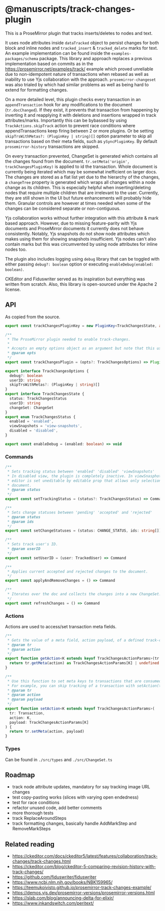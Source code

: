 # @manuscripts/track-changes-plugin

This is a ProseMirror plugin that tracks inserts/deletes to nodes and text.

It uses node attributes inside `dataTracked` object to persist changes for both block and inline nodes and `tracked_insert` & `tracked_delete` marks for text. An example implementation can be found inside the `examples-packages/schema` package. This library and approach replaces a previous implementation based on commits as in the https://prosemirror.net/examples/track/ example which proved unreliable due to non-idempotent nature of transactions when rebased as well as inability to use Yjs collaboration with the approach. `prosemirror-changeset` was also trialed by which had similar problems as well as being hard to extend for formatting changes.

On a more detailed level, this plugin checks every transaction in an `appendTransaction` hook for any modifications to the document (`tr.docChanged`). If they exist, it prevents that transaction from happening by inverting it and reapplying it with deletions and insertions wrapped in track attributes/marks. Importantly this can be bybassed by using `TrackActions.skipTrack` action to prevent race conditions where appendTransactions keep firing between 2 or more plugins. Or be setting `skipTrsWithMetas?: (PluginKey | string)[]` option parameter to skip all transactions based on their meta fields, such as `ySyncPluginKey`. By default `prosemirror-history` transactions are skipped.

On every transaction prevented, ChangeSet is generated which contains all the changes found from the document. `tr.setMeta('origin', trackChangesPluginKey)` is applied to id the transaction. Whole document is currently being iterated which may be somewhat inefficient on larger docs. The changes are stored as a flat list yet due to the hierarchy of the changes, a `changeTree` property is generated which wraps all changes within a node change as its children. This is especially helpful when inserting/deleting nodes that require multiple children that are irrelevant to the user. Currently, they are still shown in the UI but future enhancements will probably hide them. Granular controls are however at times needed when some of the changes can be considered separate or non-contiguous.

Yjs collaboration works without further integration with this attribute & mark based approach. However, due to missing feature-parity with Yjs documents and ProseMirror documents it currently does not behave consistently. Notably, Yjs snapshots do not show node attributes which makes using them for showing snapshots insufficient. Yjs nodes can't also contain marks but this was circumvented by using node attributes for inline nodes too.

The plugin also includes logging using `debug` library that can be toggled with either passing `debug?: boolean` option or executing `enableDebug(enabled: boolean)`.

CKEditor and Fiduswriter served as its inspiration but everything was written from scratch. Also, this library is open-sourced under the Apache 2 license.

## API

As copied from the source.

```ts
export const trackChangesPluginKey = new PluginKey<TrackChangesState, any>('track-changes')

/**
 * The ProseMirror plugin needed to enable track-changes.
 * 
 * Accepts an empty options object as an argument but note that this uses 'anonymous:Anonymous' as the default userID.
 * @param opts
 */
export const trackChangesPlugin = (opts?: TrackChangesOptions) => Plugin<TrackChangesState, any>

export interface TrackChangesOptions {
  debug?: boolean
  userID: string
  skipTrsWithMetas?: (PluginKey | string)[]
}
export interface TrackChangesState {
  status: TrackChangesStatus
  userID: string
  changeSet: ChangeSet
}
export enum TrackChangesStatus {
  enabled = 'enabled',
  viewSnapshots = 'view-snapshots',
  disabled = 'disabled',
}

export const enableDebug = (enabled: boolean) => void
```

### Commands

```ts
/**
 * Sets tracking status between 'enabled' 'disabled' 'viewSnapshots'
 * In disabled view, the plugin is completely inactive. In viewSnasphots state,
 * editor is set uneditable by editable prop that allows only selection changes to the
 * document.
 * @param status
 */
export const setTrackingStatus = (status?: TrackChangesStatus) => Command

/**
 * Sets change statuses between 'pending' 'accepted' and 'rejected'
 * @param status
 * @param ids
 */
export const setChangeStatuses = (status: CHANGE_STATUS, ids: string[]) => Command

/**
 * Sets track user's ID.
 * @param userID
 */
export const setUserID = (user: TrackedUser) => Command

/**
 * Applies current accepted and rejected changes to the document.
 */
export const applyAndRemoveChanges = () => Command

/**
 * Iterates over the doc and collects the changes into a new ChangeSet.
 */
export const refreshChanges = () => Command
```

### Actions

Actions are used to access/set transaction meta fields.

```ts
/**
 * Gets the value of a meta field, action payload, of a defined track-changes action.
 * @param tr 
 * @param action 
 */
export function getAction<K extends keyof TrackChangesActionParams>(tr: Transaction, action: K) {
  return tr.getMeta(action) as TrackChangesActionParams[K] | undefined
}

/**
 * Use this function to set meta keys to transactions that are consumed by the track-changes-plugin.
 * For example, you can skip tracking of a transaction with setAction(tr, TrackChangesAction.skipTrack, true)
 * @param tr 
 * @param action 
 * @param payload 
 */
export function setAction<K extends keyof TrackChangesActionParams>(
  tr: Transaction,
  action: K,
  payload: TrackChangesActionParams[K]
) {
  return tr.setMeta(action, payload)
}
```

### Types

Can be found in `./src/types` and `./src/ChangeSet.ts`

## Roadmap

* track node attribute updates, mandatory for say tracking image URL changes
* test copy-pasting works (slices with varying open endedness)
* test for race conditions
* refactor unused code, add better comments
* more thorough tests
* track ReplaceAroundSteps
* track formatting changes, basically handle AddMarkStep and RemoveMarkSteps

## Related reading

* https://ckeditor.com/docs/ckeditor5/latest/features/collaboration/track-changes/track-changes.html
* https://ckeditor.com/blog/ckeditor-5-comparing-revision-history-with-track-changes/
* https://github.com/fiduswriter/fiduswriter
* https://www.ncbi.nlm.nih.gov/books/NBK159965/
* https://teemukoivisto.github.io/prosemirror-track-changes-example/
* https://demos.yjs.dev/prosemirror-versions/prosemirror-versions.html
* https://slab.com/blog/announcing-delta-for-elixir/
* https://www.inkandswitch.com/peritext/